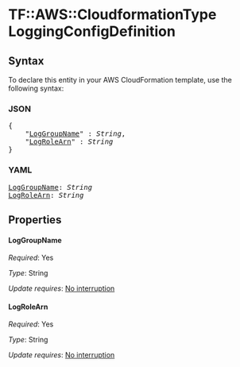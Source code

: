# TF::AWS::CloudformationType LoggingConfigDefinition

## Syntax

To declare this entity in your AWS CloudFormation template, use the following syntax:

### JSON

<pre>
{
    "<a href="#loggroupname" title="LogGroupName">LogGroupName</a>" : <i>String</i>,
    "<a href="#logrolearn" title="LogRoleArn">LogRoleArn</a>" : <i>String</i>
}
</pre>

### YAML

<pre>
<a href="#loggroupname" title="LogGroupName">LogGroupName</a>: <i>String</i>
<a href="#logrolearn" title="LogRoleArn">LogRoleArn</a>: <i>String</i>
</pre>

## Properties

#### LogGroupName

_Required_: Yes

_Type_: String

_Update requires_: [No interruption](https://docs.aws.amazon.com/AWSCloudFormation/latest/UserGuide/using-cfn-updating-stacks-update-behaviors.html#update-no-interrupt)

#### LogRoleArn

_Required_: Yes

_Type_: String

_Update requires_: [No interruption](https://docs.aws.amazon.com/AWSCloudFormation/latest/UserGuide/using-cfn-updating-stacks-update-behaviors.html#update-no-interrupt)

